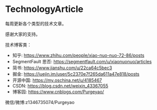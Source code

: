 # TechnologyArticle

每周更新各个类型的技术文章。

感谢大家的支持。

技术博客类：
- 知乎: https://www.zhihu.com/people/xiao-nuo-nuo-72-86/posts
- SegmentFault 思否: https://segmentfault.com/u/xiaonuonuo/articles
- 简书: https://www.jianshu.com/u/22ca64c5bec3
- 掘金: https://juejin.im/user/5c2370e7f265da611a47e818/posts
- 开源中国: https://my.oschina.net/u/4185467
- CSDN: https://blog.csdn.net/weixin_43367055
- 博客园: https://www.cnblogs.com/Purgeyao/

微信/微博:z1346735074/Purgeyao